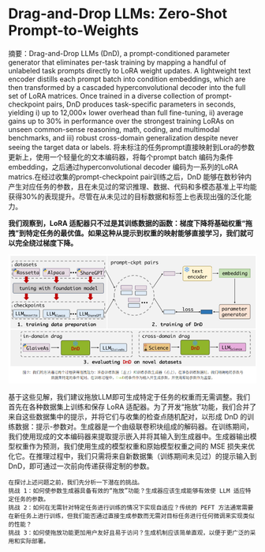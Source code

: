 # Drag-and-Drop LLMs: Zero-Shot Prompt-to-Weights

摘要：Drag-and-Drop LLMs (DnD), a prompt-conditioned parameter generator that eliminates per-task training by mapping a handful of unlabeled task prompts directly to LoRA weight updates. A lightweight text encoder distills each prompt batch into condition embeddings, which are then transformed by a cascaded hyperconvolutional decoder into the full set of LoRA matrices. Once trained in a diverse collection of prompt-checkpoint pairs, DnD produces task-specific parameters in seconds, yielding i) up to 12,000× lower overhead than full fine-tuning, ii) average gains up to 30% in performance over the strongest training LoRAs on unseen common-sense reasoning, math, coding, and multimodal benchmarks, and iii) robust cross-domain generalization despite never seeing the target data or labels. 将未标注的任务prompt直接映射到Lora的参数更新上，使用一个轻量化的文本编码器，将每个prompt batch 编码为条件embedding，之后通过hyperconvolutional decoder 编码为一系列的LoRA matrics.在经过收集的prompt-checkpoint pair训练之后，DnD 能够在数秒钟内产生对应任务的参数，且在未见过的常识推理、数据、代码和多模态基准上平均能获得30%的表现提升。尽管在从未见过的目标数据和标签上也表现出强的泛化能力。

**我们观察到，LoRA 适配器只不过是其训练数据的函数：梯度下降将基础权重“拖拽”到特定任务的最优值。如果这种从提示到权重的映射能够直接学习，我们就可以完全绕过梯度下降。**

![image.png](assets/DnD_method.png)

基于这些见解，我们建议拖放LLM即可生成特定于任务的权重而无需调整。我们首先在各种数据集上训练和保存 LoRA 适配器。为了开发“拖放”功能，我们合并了来自这些数据集中的提示，并将它们与收集的检查点随机配对，以形成 DnD 的训练数据：提示-参数对。生成器是一个由级联卷积块组成的解码器。在训练期间，我们使用现成的文本编码器来提取提示嵌入并将其输入到生成器中。生成器输出模型权重作为预测，我们使用生成的模型权重和原始模型权重之间的 MSE 损失来优化它。在推理过程中，我们只需将来自新数据集（训练期间未见过）的提示输入到DnD，即可通过一次前向传递获得定制的参数。

```
在探讨上述问题之前，我们先分析一下潜在的挑战。
挑战 1：如何使参数生成器具备有效的“拖放”功能？生成器应该生成能够有效使 LLM 适应特定任务的参数。
挑战 2：如何在无需针对特定任务进行训练的情况下实现自适应？传统的 PEFT 方法通常需要在新任务上进行训练，但我们能否通过直接生成参数而无需对目标任务进行任何微调来实现类似的性能？
挑战 3：如何使拖放功能更加用户友好且易于访问？生成机制应该简单直观，以便于更广泛的采用和实际部署。
```
